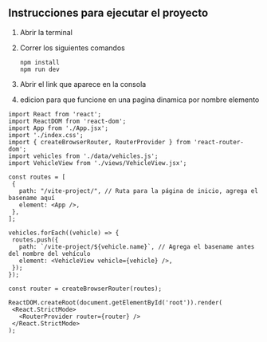 ## Instrucciones para ejecutar el proyecto

1. Abrir la terminal
2. Correr los siguientes comandos
   ```
   npm install
   npm run dev
   ```
3. Abrir el link que aparece en la consola


4. edicion para que funcione en una pagina dinamica por nombre elemento
 ```
import React from 'react';
import ReactDOM from 'react-dom';
import App from './App.jsx';
import './index.css';
import { createBrowserRouter, RouterProvider } from 'react-router-dom';
import vehicles from './data/vehicles.js';
import VehicleView from './views/VehicleView.jsx';

const routes = [
  {
    path: "/vite-project/", // Ruta para la página de inicio, agrega el basename aquí
    element: <App />,
  },
];

vehicles.forEach((vehicle) => {
  routes.push({
    path: `/vite-project/${vehicle.name}`, // Agrega el basename antes del nombre del vehículo
    element: <VehicleView vehicle={vehicle} />,
  });
});

const router = createBrowserRouter(routes);

ReactDOM.createRoot(document.getElementById('root')).render(
  <React.StrictMode>
    <RouterProvider router={router} />
  </React.StrictMode>
);

   ```
